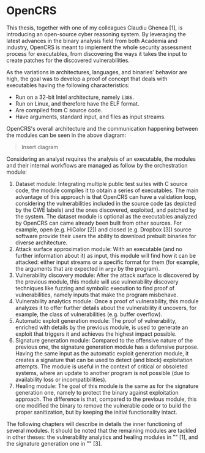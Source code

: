 # OpenCRS

This thesis, together with one of my colleagues Claudiu Ghenea [1], is introducing an open-source cyber reasoning system. By leveraging the latest advances in the binary analysis field from both Academia and industry, OpenCRS is meant to implement the whole security assessment process for executables, from discovering the ways it takes the input to create patches for the discovered vulnerabilities.

As the variations in architectures, languages, and binaries' behavior are high, the goal was to develop a proof of concept that deals with executables having the following characteristics:

- Run on a 32-bit Intel architecture, namely `i386`.
- Run on Linux, and therefore have the ELF format.
- Are compiled from C source code.
- Have arguments, standard input, and files as input streams.

OpenCRS's overall architecture and the communication happening between the modules can be seen in the above diagram:

> Insert diagram

Considering an analyst requires the analysis of an executable, the modules and their internal workflows are managed as follow by the orchestration module:

1. Dataset module: Integrating multiple public test suites with C source code, the module compiles it to obtain a series of executables. The main advantage of this approach is that OpenCRS can have a validation loop, considering the vulnerabilities included in the source code (as depicted by the CWE labels) and the ones discovered, exploited, and patched by the system. The dataset module is optional as the executables analyzed by OpenCRS can came already been built from other sources. For example, open (e.g. HiColor [2]) and closed (e.g. Dropbox [3]) source software provide their users the ability to download prebuilt binaries for diverse architecture.
2. Attack surface approximation module: With an executable (and no further information about it) as input, this module will find how it can be attacked: either input streams or a specific format for them (for example, the arguments that are expected in `argv` by the program).
3. Vulnerability discovery module: After the attack surface is discovered by the previous module, this module will use vulnerability discovery techniques like fuzzing and symbolic execution to find proof of vulnerabilities, namely inputs that make the program misbehave.
4. Vulnerability analytics module: Once a proof of vulnerability, this module analyzes it to offer further details about the vulnerability it uncovers, for example, the class of vulnerabilities (e.g. buffer overflow).
5. Automatic exploit generation module: The proof of vulnerability, enriched with details by the previous module, is used to generate an exploit that triggers it and achieves the highest impact possible.
6. Signature generation module: Compared to the offensive nature of the previous one, the signature generation module has a defensive purpose. Having the same input as the automatic exploit generation module, it creates a signature that can be used to detect (and block) exploitation attempts. The module is useful in the context of critical or obsoleted systems, where an update to another program is not possible (due to availability loss or incompatibilities).
7. Healing module: The goal of this module is the same as for the signature generation one, namely to protect the binary against exploitation approach. The difference is that, compared to the previous module, this one modified the binary to remove the vulnerable code or to build the proper sanitization, but by keeping the initial functionality intact.

The following chapters will describe in details the inner functioning of several modules. It should be noted that the remaining modules are tackled in other theses: the vulnerability analytics and healing modules in "" [1], and the signature generation one in "" [3].
